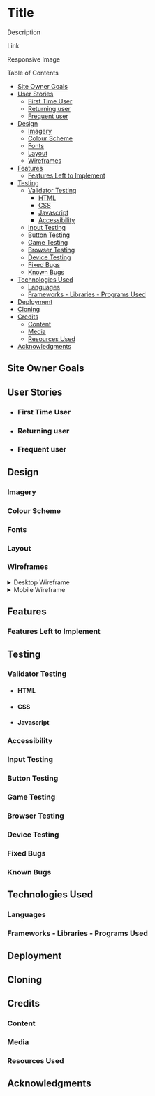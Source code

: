 # Title

Description

Link

Responsive Image


Table of Contents

  * [Site Owner Goals](#site-owner-goals)
  * [User Stories](#user-stories)
    + [First Time User](#first-time-user)
    + [Returning user](#returning-user)
    + [Frequent user](#frequent-user)
  * [Design](#design)
    + [Imagery](#imagery)
    + [Colour Scheme](#colour-scheme)
    + [Fonts](#fonts)
    + [Layout](#layout)
    + [Wireframes](#wireframes)
  * [Features](#features)
    + [Features Left to Implement](#features-left-to-implement)
  * [Testing](#testing)
    + [Validator Testing](#validator-testing)
      - [HTML](#html)
      - [CSS](#css)
      - [Javascript](#javascript)
      - [Accessibility](#accessibility)
    + [Input Testing](#input-testing)
    + [Button Testing](#button-testing)
    + [Game Testing](#game-testing)
    + [Browser Testing](#browser-testing)
    + [Device Testing](#device-testing)
    + [Fixed Bugs](#fixed-bugs)
    + [Known Bugs](#known-bugs)
  * [Technologies Used](#technologies-used)
    + [Languages](#languages)
    + [Frameworks - Libraries - Programs Used](#frameworks---libraries---programs-used)
  * [Deployment](#deployment)
  * [Cloning](#cloning)
  * [Credits](#credits)
    + [Content](#content)
    + [Media](#media)
    + [Resources Used](#resources-used)
  * [Acknowledgments](#acknowledgments)



## Site Owner Goals

## User Stories

- ### First Time User

- ### Returning user

- ### Frequent user


## Design

### Imagery

### Colour Scheme


### Fonts


### Layout


### Wireframes

<details>
    <summary>Desktop Wireframe</summary>
    ![Desktop Wireframe](docs/wireframes/P2-Web-1.png, P2-Web-2.png)
</details>

<details>
    <summary>Mobile Wireframe</summary>
    ![Mobile Wireframe](docs/wireframes/P2-Phone-1)
</details>

## Features


### Features Left to Implement

## Testing

### Validator Testing
- #### HTML

- #### CSS

- #### Javascript


### Accessibility 


### Input Testing


### Button Testing


### Game Testing


### Browser Testing

    
### Device Testing


### Fixed Bugs


### Known Bugs


## Technologies Used

### Languages


### Frameworks - Libraries - Programs Used


## Deployment


## Cloning


## Credits


### Content


### Media


### Resources Used


## Acknowledgments
